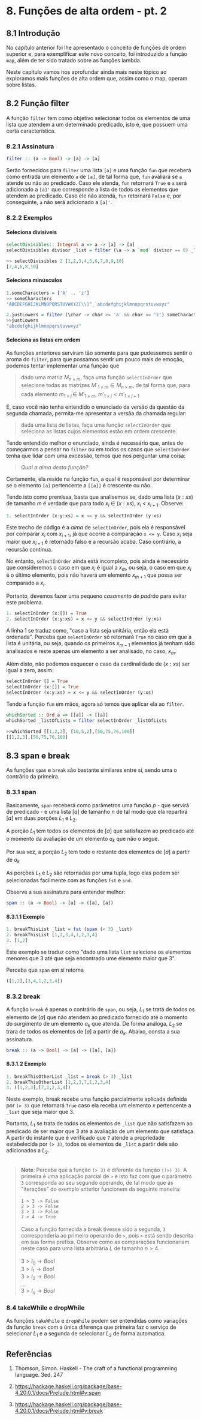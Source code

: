 # 8. Funções de alta ordem - pt. 2

## 8.1 Introdução

No capítulo anterior foi lhe apresentado o conceito de funções de ordem superior e, para exemplificar este novo conceito, foi introduzido a função `map`, além de ter sido tratado sobre as funções lambda.

Neste capítulo vamos nos aprofundar ainda mais neste tópico ao exploramos mais funções de alta ordem que, assim como o map, operam sobre listas.

## 8.2 Função filter

A função `filter` tem como objetivo selecionar todos os elementos de uma lista que atendem a um determinado predicado, isto é, que possuem uma certa característica.

### 8.2.1 Assinatura

```haskell
filter :: (a -> Bool) -> [a] -> [a]
```

Serão fornecidos para `filter` uma lista `[a]` e uma função `fun` que receberá como entrada um elemento `a` de `[a]`, de tal forma que, `fun` avaliará se `a` atende ou não ao predicado. Caso ele atenda, `fun` retornará `True` e  `a` será adicionado a `[a]'` que corresponde a lista de todos os elementos que atendem ao predicado. Caso ele não atenda, `fun` retornará `False` e, por conseguinte, `a` não será adicionado a `[a]'`.

### 8.2.2 Exemplos

#### Seleciona divisíveis

```haskell
selectDivisibles:: Integral a => a -> [a] -> [a]
selectDivisibles divisor _list = filter (\a -> a `mod` divisor == 0) _list 
```
```haskell
>> selectDivisibles 2 [1,2,3,4,5,6,7,8,9,10]
[2,4,6,8,10]
```

#### Seleciona minúsculos

```haskell
1.someCharacters = ['A' .. 'z']
>> someCharacters
"ABCDEFGHIJKLMNOPQRSTUVWXYZ[\\]^_`abcdefghijklmnopqrstuvwxyz"
```
```haskell
2.justLowers = filter (\char -> char >= 'a' && char <= 'z') someCharacters
>>justLowers
"abcdefghijklmnopqrstuvwxyz"
```

#### Seleciona as listas em ordem

As funções anteriores serviram tão somente para que pudessemos sentir o aroma do `filter`, para que possamos sentir um pouco mais de emoção, podemos tentar implementar uma função que 

> dado uma matriz $M_{n \times m}$, faça uma função `selectInOrder` que selecione todas as matrizes $M´_{1 \times m} \in M_{n \times m}$, de tal forma que, para cada elemento $m^{'}_{1 \times j} \in$ $M'_{1 \times m}$, $m'_{1 \times j} < m'_{1 \times j+1}$ 

E, caso você não tenha entendido o enunciado da versão da questão da segunda chamada, permita-me apresentar a versãa da chamada regular:

> dada uma lista de listas, faça uma função `selectInOrder` que seleciona as listas cujos elementos estão em ordem crescente.

Tendo entendido melhor o enunciado, ainda é necessário que, antes de começarmos a pensar no `filter` ou em todos os casos que `selectInOrder` tenha que lidar com uma excessão, temos que nos perguntar uma coisa: 

>_Qual a alma desta função?_

 Certamente, ela reside na função `fun`, a qual é responsável por determinar se o elemento `[a]` pertencente a `[[a]]` é crescente ou não.

Tendo isto como premissa, basta que analisemos se, dado uma lista $(x:xs)$ de tamanho $m$ é verdade que para todo $x_{i}$ $\in$ $(x:xs)$, $x_{i}$ < $x_{i+1}$. Observe:

```haskell
1. selectInOrder (x:y:xs) = x <= y && selectInOrder (y:xs)
```

Este trecho de código é a _alma_ de `selectInOrder`, pois ela é responsável por comparar $x_{i}$ com $x_{i+1}$, já que ocorre a comparação `x <= y`. Caso $x_{i}$ seja maior que $x_{i+1}$ é retornado falso e a recursão acaba. Caso contrário, a recursão continua.
 

No entanto, `selectInOrder` ainda está incompleto, pois ainda é necessário que consideremos o caso em que $x_{i}$ é igual a $x_{m}$, ou seja, o caso em que $x_{i}$ é o último elemento, pois não haverá um elemento $x_{m+1}$ que possa ser comparado a $x_{i}$.

Portanto, devemos fazer uma pequeno _casamento de padrão_ para evitar este problema.

```haskell
1. selectInOrder (x:[]) = True
2. selectInOrder (x:y:xs) = x <= y && selectInOrder (y:xs)
```

A linha 1 se traduz como, "caso a lista seja unitária, então ela está ordenada". Perceba que `selectInOrder` só retornará `True` no caso em que a lista é unitária, ou seja, quando os primeiros $x_{m-1}$ elementos já tenham sido analisados e reste apenas um elemento a ser analisado, no caso, $x_{m}$. 

Além disto, não podemos esquecer o caso da cardinalidade de  $(x:xs)$ ser igual a zero, assim:

```haskell
selectInOrder [] = True
selectInOrder (x:[]) = True
selectInOrder (x:y:xs) = x <= y && selectInOrder (y:xs)
```

Tendo a função `fun` em mãos, agora só temos que aplicar ela ao `filter`.

```haskell
whichSorted :: Ord a => [[a]] -> [[a]]
whichSorted _listOfLists = filter selectInOrder _listOfLists
```
```haskell
>>whichSorted [[1,2,3], [10,5,2],[50,75,76,100]]
[[1,2,3],[50,75,76,100]
```
## 8.3 span e break

As funções `span` e `break` são bastante similares entre sí, sendo uma o contrário da primeira.

### 8.3.1 span

Basicamente, `span` receberá como parâmetros uma função $p$ - que servirá de predicado - e uma lista $[a]$ de tamanho $n$ de tal modo que ela repartirá $[a]$ em duas porções $L_{1}$ e $L_{2}$.

A porção $L_{1}$ tem todos os elementos de $[a]$ que satisfazem ao predicado até o momento da avaliação de um elemento $a_{k}$ que não o segue.

Por sua vez, a porção $L_{2}$ tem todo o restante dos elementos de $[a]$ a partir de $a_{k}$

As porções $L_{1}$ e $L_{2}$ são retornadas por uma tupla, logo elas podem ser selecionadas facilmente com as funções `fst` e `snd`.

Observe a sua assinatura para entender melhor:

```haskell
span :: (a -> Bool) -> [a] -> ([a], [a])
```

#### 8.3.1.1 Exemplo

```haskell
1. breakThisList _list = fst (span (< 3) _list)
2. breakThisList [1,2,3,4,1,2,3,4]
3. [1,2]
```

Este exemplo se traduz como "dado uma lista `list` selecione os elementos menores que 3 até que seja encontrado ume elemento maior que 3".

Perceba que `span` em sí retorna

```haskell
([1,2],[3,4,1,2,3,4])
```

### 8.3.2 break

A função `break` é apenas o contrário de `span`, ou seja, $L_{1}$ se tratá de todos os elemento de $[a]$ que não atendem ao predicado fornecido até o momento do surgimento de um elemento $a_{k}$ que atenda. De forma análoga, $L_{2}$ se trara de todos os elementos de $[a]$ a partir de $a_{k}$. Abaixo, consta a sua assinatura.

```haskell
break :: (a -> Bool) -> [a] -> ([a], [a])
```

#### 8.3.1.2 Exemplo

```haskell
1. breakThisOtherList _list = break (> 3) _list
2. breakThisOtherList [1,2,3,7,1,2,3,4]
3. ([1,2,3],[7,1,2,3,4])
```

Neste exemplo, break recebe uma função parcialmente aplicada definida por `(> 3)` que retornará `True` caso ela receba um elemento $x$ pertencente a `_list` que seja maior que 3.

Portanto, $L_{1}$ se trata de todos os elementos de `_list`  que não satisfazem ao predicado de ser maior que 3 até a avaliação de um elemento que satisfaça. A partir do instante que é verificado que `7` atende a propriedade estabelecida por `(> 3)`, todos os elementos de `_list` a partir dele são adicionados a $L_{2}$.
<br><br>
> **Note**: Perceba que a função `(> 3)` é diferente da função `((>) 3)`. A primeira é uma aplicação parcial de `>` e isto faz com que o parâmetro `3` corresponda ao seu segundo operando, de tal modo que as "iterações" do exemplo anterior funcionem da seguinte maneira:<br><br> `1 > 3 -> False`<br>`2 > 3 -> False`<br>`3 > 3 -> False`<br>`7 > 4 -> True`<br><br> Caso a função fornecida a break tivesse sido a segunda, `3` corresponderia ao primeiro operando de `>`, pois `>` está sendo descrita em sua forma prefixa. Observe como as comparações funcionariam neste caso para uma lista arbitrária $L$ de tamanho $n > 4$.<br><br> $3 > l_{0} \rightarrow Bool$<br>$3 > l_{1} \rightarrow Bool$<br>$3 > l_{2} \rightarrow Bool$<br>...<br>$3 > l_{n} \rightarrow Bool$<br>

### 8.4 takeWhile e dropWhile

As funções `takeWhile` e `dropWhile` podem ser entendidas como variações da função `break` com a única diferença que primeira faz o serviço de selecionar $L_{1}$ e a segunda de selecionar $L_{2}$ de forma automatica.

## Referências

1. Thomson, Simon. Haskell - The craft of a functional programming language. 3ed. 247

1. https://hackage.haskell.org/package/base-4.20.0.1/docs/Prelude.html#v:span

1. https://hackage.haskell.org/package/base-4.20.0.1/docs/Prelude.html#v:break
